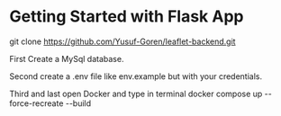 # Getting Started with Flask App

git clone https://github.com/Yusuf-Goren/leaflet-backend.git

First Create a MySql database.

Second create a .env file like env.example but with your credentials.

Third and last open Docker and type in terminal docker compose up --force-recreate --build


